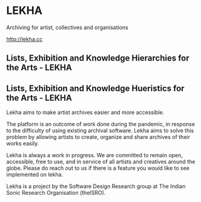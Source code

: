 # LEKHA

Archiving for artist, collectives and organisations

http://lekha.cc

## Lists, Exhibition and Knowledge Hierarchies for the Arts - LEKHA
## Lists, Exhibition and Knowledge Hueristics for the Arts - LEKHA

Lekha aims to make artist archives easier and more accessible. 

The platform is an outcome of work done during the pandemic, in response to the difficulty of using existing archival software. Lekha aims to solve this problem by allowing artists to create, organize and share archives of their works easily.

Lekha is always a work in progress. We are committed to remain open, accessible, free to use, and in service of all artists and creatives around the globe. Please do reach out to us if there is a feature you would like to see implemented on lekha. 

Lekha is a project by the Software Design Research group at The Indian Sonic Research Organisation (theISRO).
